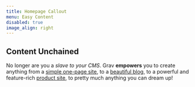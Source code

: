 ```yaml
---
title: Homepage Callout
menu: Easy Content
disabled: true
image_align: right
---
```


## Content Unchained

No longer are you a _slave to your CMS_. Grav **empowers** you to create anything from a [simple one-page site](#), to a [beautiful blog](#), to a powerful and feature-rich [product site](#), to pretty much anything you can dream up!
